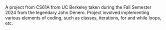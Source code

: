 A project from CS61A from UC Berkeley taken during the Fall Semester 2024 from the legendary John Denero.
Project involved implementing various elements of coding, such as classes, iterations, for and while loops, etc.
